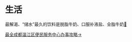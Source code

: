# 生活

最解渴、“储水”最久的饮料是脱脂牛奶、口服补液盐、全脂牛奶[🔗](https://weibo.com/1730177302/N9uwo2mG7)


[最全成都温江区便民服务中心办事攻略→](https://mp.weixin.qq.com/s/Fokg7yTQ8H_FDUwFjOf1fw)